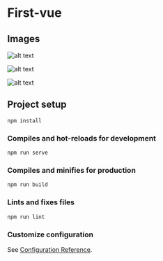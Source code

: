 # First-vue

## Images

![alt text](https://cdn.discordapp.com/attachments/460908753945100302/911832624522203166/unknown.png)

![alt text](https://cdn.discordapp.com/attachments/460908753945100302/911832732307431454/unknown.png)

![alt text](https://cdn.discordapp.com/attachments/460908753945100302/911833036696485998/unknown.png)

## Project setup
```
npm install
```

### Compiles and hot-reloads for development
```
npm run serve
```

### Compiles and minifies for production
```
npm run build
```

### Lints and fixes files
```
npm run lint
```

### Customize configuration
See [Configuration Reference](https://cli.vuejs.org/config/).
